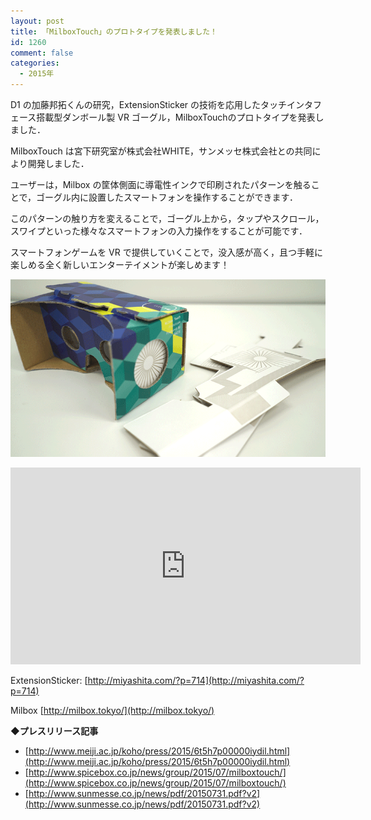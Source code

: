 ```yaml
---
layout: post
title: 「MilboxTouch」のプロトタイプを発表しました！
id: 1260
comment: false
categories:
  - 2015年
---
```


D1 の加藤邦拓くんの研究，ExtensionSticker の技術を応用したタッチインタフェース搭載型ダンボール製 VR ゴーグル，MilboxTouchのプロトタイプを発表しました．

MilboxTouch は宮下研究室が株式会社WHITE，サンメッセ株式会社との共同により開発しました．

ユーザーは，Milbox の筐体側面に導電性インクで印刷されたパターンを触ることで，ゴーグル内に設置したスマートフォンを操作することができます．

このパターンの触り方を変えることで，ゴーグル上から，タップやスクロール，スワイプといった様々なスマートフォンの入力操作をすることが可能です．

スマートフォンゲームを VR で提供していくことで，没入感が高く，且つ手軽に楽しめる全く新しいエンターテイメントが楽しめます！

![milboxtouch](/wp-content/uploads/2015/07/milboxtouch.png)

<iframe width="560" height="315" src="https://www.youtube.com/embed/9kwcv003t54" frameborder="0" allowfullscreen></iframe>


ExtensionSticker: [http://miyashita.com/?p=714](http://miyashita.com/?p=714)

Milbox [http://milbox.tokyo/](http://milbox.tokyo/)

**◆プレスリリース記事**

- [http://www.meiji.ac.jp/koho/press/2015/6t5h7p00000iydil.html](http://www.meiji.ac.jp/koho/press/2015/6t5h7p00000iydil.html)
- [http://www.spicebox.co.jp/news/group/2015/07/milboxtouch/](http://www.spicebox.co.jp/news/group/2015/07/milboxtouch/)
- [http://www.sunmesse.co.jp/news/pdf/20150731.pdf?v2](http://www.sunmesse.co.jp/news/pdf/20150731.pdf?v2)
